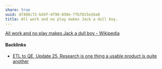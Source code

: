 ```yaml
---
share: true
uuid: df488c72-bd4f-4f90-850e-7fbf815e16a8
title: All work and no play makes Jack a dull boy.
---
```

[All work and no play makes Jack a dull boy - Wikipedia](https://en.wikipedia.org/wiki/All_work_and_no_play_makes_Jack_a_dull_boy)

#### Backlinks

* [ETL to QE, Update 25, Research is one thing a usable product is quite another](/0688a5f2-87e0-4754-b09b-88b09b92ebd8)